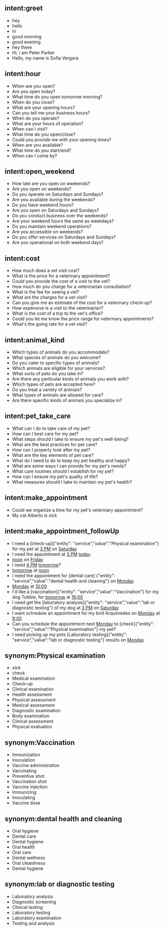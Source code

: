 ## intent:greet
- hey
- hello
- hi
- good morning
- good evening
- hey there
- Hi, i am Peter Parker
- Hello, my name is Sofia Vergara

## intent:hour
- When are you open?
- Are you open today?
- What time do you open tomorrow morning?
- When do you close?
- What are your opening hours?
- Can you tell me your business hours?
- When do you operate?
- What are your hours of operation?
- When can I visit?
- What time do you open/close?
- Could you provide me with your opening times?
- When are you available?
- What time do you start/end?
- When can I come by?

## intent:open_weekend
- How late are you open on weekends?
- Are you open on weekends?
- Do you operate on Saturdays and Sundays?
- Are you available during the weekends?
- Do you have weekend hours?
- Are you open on Saturdays and Sundays?
- Do you conduct business over the weekends?
- Are your weekend hours the same as weekdays?
- Do you maintain weekend operations?
- Are you accessible on weekends?
- Do you offer services on Saturdays and Sundays?
- Are you operational on both weekend days?

## intent:cost
- How much does a vet visit cost?
- What is the price for a veterinary appointment?
- Could you provide the cost of a visit to the vet?
- How much do you charge for a veterinarian consultation?
- What is the fee for seeing a vet?
- What are the charges for a vet visit?
- Can you give me an estimate of the cost for a veterinary check-up?
- How expensive is a visit to the veterinarian?
- What is the cost of a trip to the vet's office?
- Could you let me know the price range for veterinary appointments?
- What's the going rate for a vet visit?

## intent:animal_kind
- Which types of animals do you accommodate?
- What species of animals do you welcome?
- Do you cater to specific types of animals?
- Which animals are eligible for your services?
- What sorts of pets do you take in?
- Are there any particular kinds of animals you work with?
- Which types of pets are accepted here?
- Do you treat a variety of animals?
- What types of animals are allowed for care?
- Are there specific kinds of animals you specialize in?

## intent:pet_take_care
- What can I do to take care of my pet?
- How can I best care for my pet?
- What steps should I take to ensure my pet's well-being?
- What are the best practices for pet care?
- How can I properly look after my pet?
- What are the key elements of pet care?
- What do I need to do to keep my pet healthy and happy?
- What are some ways I can provide for my pet's needs?
- What care routines should I establish for my pet?
- How can I ensure my pet's quality of life?
- What measures should I take to maintain my pet's health?

## intent:make_appointment
- Could we organize a time for my pet's veterinary appointment?
- My cat Alberto is sick

## intent:make_appointment_followUp
- I need a [check-up]{"entity": "service","value":"Physical examination"} for my pet at [3 PM](time) on [Saturday](date)
- I need the appointment at [3 PM](time) [today](date).
- [noon](time) on [Friday](date)
- I need  [4 PM](time) [tomorrow](date)?
- [tomorrow](date) at [noon](time)
- I need the appointment for [dental care] {"entity": "service","value":"dental health and cleaning"} on [Monday](date)
- [Monday](date) at [10:00](time)
- I'd like a [vaccination]{"entity": "service","value":"Vaccination"} for my dog Tobbie, for [tomorrow](date) at [16:00](time)
- I need get the [laboratory analysis]{"entity": "service","value":"lab or diagnostic testing"} of my dog at [3 PM](time) on [Saturday](date)
- I want schredule an appointment for my bird Arquimedes on [Monday](date) at [9:00](time)
- Can you schedule the appointment next [Monday](date) to [check]{"entity": "service","value":"Physical examination"} my pet?
- I need picking up my pets [Laboratory testing]{"entity": "service","value":"lab or diagnostic testing"} results on [Monday](date)

## synonym:Physical examination
- sick
- check
- Medical examination
- Check-up
- Clinical examination
- Health assessment
- Physical assessment
- Medical assessment
- Diagnostic examination
- Body examination
- Clinical assessment
- Physical evaluation

## synonym:Vaccination
- Immunization
- Inoculation
- Vaccine administration
- Vaccinating
- Preventive shot
- Vaccination shot
- Vaccine injection
- Immunizing
- Inoculating
- Vaccine dose

## synonym:dental health and cleaning
- Oral hygiene
- Dental care
- Dental hygiene
- Oral health
- Oral care
- Dental wellness
- Oral cleanliness
- Dental hygiene

## synonym:lab or diagnostic testing
- Laboratory analysis
- Diagnostic screening
- Clinical testing
- Laboratory testing
- Laboratory examination
- Testing and analysis
